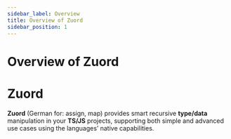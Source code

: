 ```yaml
---
sidebar_label: Overview
title: Overview of Zuord
sidebar_position: 1
---
```


# Overview of Zuord

# Zuord

**Zuord** (German for: assign, map) provides smart recursive **type/data** manipulation in your **TS/JS** projects, supporting both simple and advanced use cases using the languages’ native capabilities.